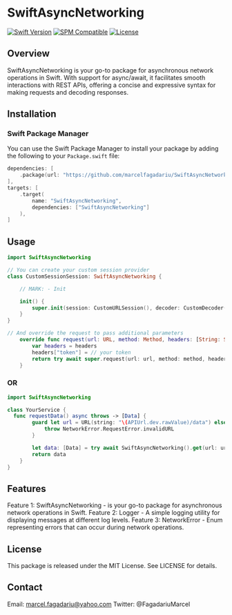 # SwiftAsyncNetworking


[![Swift Version](https://img.shields.io/badge/Swift-5.0+-orange.svg)](https://swift.org)
[![SPM Compatible](https://img.shields.io/badge/SPM-compatible-brightgreen.svg)](https://swift.org/package-manager)
[![License](https://img.shields.io/badge/License-MIT-blue.svg)](LICENSE)

## Overview

SwiftAsyncNetworking is your go-to package for asynchronous network operations in Swift. With support for async/await, it facilitates smooth interactions with REST APIs, offering a concise and expressive syntax for making requests and decoding responses.

## Installation

### Swift Package Manager

You can use the Swift Package Manager to install your package by adding the following to your `Package.swift` file:

```swift
dependencies: [
    .package(url: "https://github.com/marcelfagadariu/SwiftAsyncNetworking.git", from: "1.0.2"),
],
targets: [
    .target(
        name: "SwiftAsyncNetworking",
        dependencies: ["SwiftAsyncNetworking"]
    ),
]
```

## Usage

```swift
import SwiftAsyncNetworking

// You can create your custom session provider
class CustomSessionSession: SwiftAsyncNetworking {

    // MARK: - Init

    init() {
        super.init(session: CustomURLSession(), decoder: CustomDecoder())
    }
}

// And override the request to pass additional parameters
    override func request(url: URL, method: Method, headers: [String: String]) async throws -> URLRequest {
        var headers = headers
        headers["token"] = // your token
        return try await super.request(url: url, method: method, headers: headers)
    }
```
### OR

```swift
import SwiftAsyncNetworking

class YourService {
  func requestData() async throws -> [Data] {
        guard let url = URL(string: "\(APIUrl.dev.rawValue)/data") else {
            throw NetworkError.RequestError.invalidURL
        }

        let data: [Data] = try await SwiftAsyncNetworking().get(url: url, headers: [:])
        return data
    }
}
```

## Features

Feature 1: SwiftAsyncNetworking - is your go-to package for asynchronous network operations in Swift.
Feature 2: Logger - A simple logging utility for displaying messages at different log levels.
Feature 3: NetworkError - Enum representing errors that can occur during network operations.

## License
This package is released under the MIT License. See LICENSE for details.

## Contact

Email: marcel.fagadariu@yahoo.com
Twitter: @FagadariuMarcel
